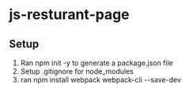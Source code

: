 # js-resturant-page
 
## Setup
1. Ran npm init -y to generate a package.json file
2. Setup .gitignore for node_modules
3. ran npm install webpack webpack-cli --save-dev